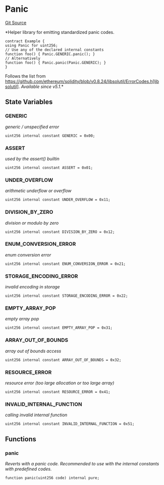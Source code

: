 # Panic
[Git Source](https://github.com//Team3dVidyaGames/Contracts/blob/e7abd099c8ff67c53a32c1d0c029bd31930c8a9c/src/contracts/flattened/flattened_TCGInventory.sol)

*Helper library for emitting standardized panic codes.
```solidity
contract Example {
using Panic for uint256;
// Use any of the declared internal constants
function foo() { Panic.GENERIC.panic(); }
// Alternatively
function foo() { Panic.panic(Panic.GENERIC); }
}
```
Follows the list from https://github.com/ethereum/solidity/blob/v0.8.24/libsolutil/ErrorCodes.h[libsolutil].
_Available since v5.1._*


## State Variables
### GENERIC
*generic / unspecified error*


```solidity
uint256 internal constant GENERIC = 0x00;
```


### ASSERT
*used by the assert() builtin*


```solidity
uint256 internal constant ASSERT = 0x01;
```


### UNDER_OVERFLOW
*arithmetic underflow or overflow*


```solidity
uint256 internal constant UNDER_OVERFLOW = 0x11;
```


### DIVISION_BY_ZERO
*division or modulo by zero*


```solidity
uint256 internal constant DIVISION_BY_ZERO = 0x12;
```


### ENUM_CONVERSION_ERROR
*enum conversion error*


```solidity
uint256 internal constant ENUM_CONVERSION_ERROR = 0x21;
```


### STORAGE_ENCODING_ERROR
*invalid encoding in storage*


```solidity
uint256 internal constant STORAGE_ENCODING_ERROR = 0x22;
```


### EMPTY_ARRAY_POP
*empty array pop*


```solidity
uint256 internal constant EMPTY_ARRAY_POP = 0x31;
```


### ARRAY_OUT_OF_BOUNDS
*array out of bounds access*


```solidity
uint256 internal constant ARRAY_OUT_OF_BOUNDS = 0x32;
```


### RESOURCE_ERROR
*resource error (too large allocation or too large array)*


```solidity
uint256 internal constant RESOURCE_ERROR = 0x41;
```


### INVALID_INTERNAL_FUNCTION
*calling invalid internal function*


```solidity
uint256 internal constant INVALID_INTERNAL_FUNCTION = 0x51;
```


## Functions
### panic

*Reverts with a panic code. Recommended to use with
the internal constants with predefined codes.*


```solidity
function panic(uint256 code) internal pure;
```


